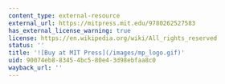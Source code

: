```yaml
---
content_type: external-resource
external_url: https://mitpress.mit.edu/9780262527583
has_external_license_warning: true
license: https://en.wikipedia.org/wiki/All_rights_reserved
status: ''
title: '![Buy at MIT Press](/images/mp_logo.gif)'
uid: 90074eb8-8345-4bc5-80e4-3d98ebfaa8c0
wayback_url: ''
---
```

